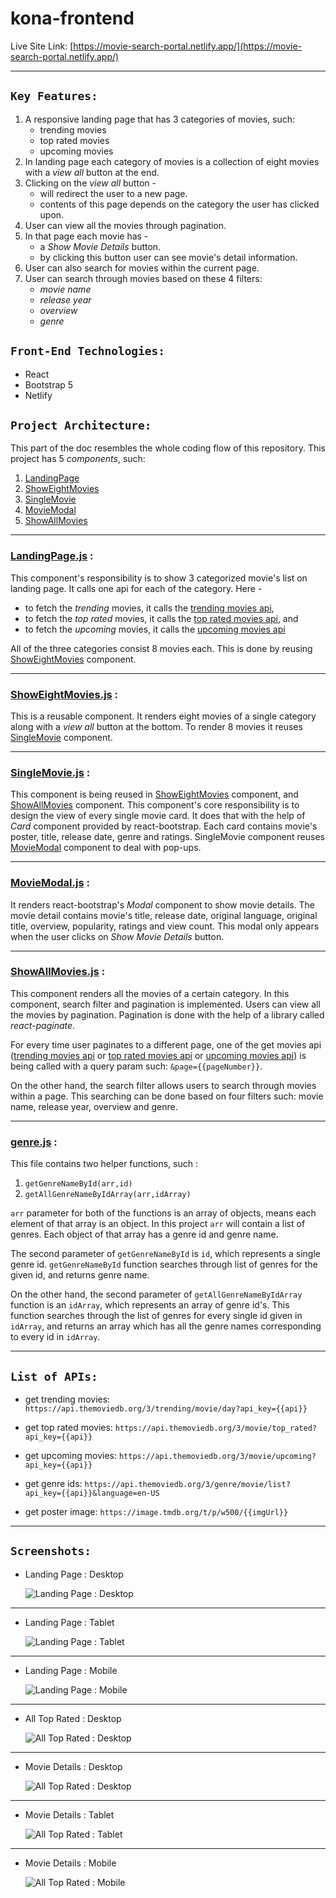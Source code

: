 # kona-frontend

Live Site Link: [https://movie-search-portal.netlify.app/](https://movie-search-portal.netlify.app/)

---

## `Key Features:`

1. A responsive landing page that has 3 categories of movies, such:
    - trending movies
    - top rated movies
    - upcoming movies
2. In landing page each category of movies is a collection of eight movies with a *view all* button at the end.
3. Clicking on the *view all* button -
    - will redirect the user to a new page. 
    - contents of this page depends on the category the user has clicked upon.
5. User can view all the movies through pagination.
6. In that page each movie has -
    - a *Show Movie Details* button. 
    - by clicking this button user can see movie's detail information.
6. User can also search for movies within the current page.
7. User can search through movies based on these 4 filters:
    - *movie name*
    - *release year*
    - *overview*
    - *genre*

## `Front-End Technologies:`

- React
- Bootstrap 5
- Netlify

## `Project Architecture:`

This part of the doc resembles the whole coding flow of this repository. This project has 5 *components*, such:
1. [LandingPage](#showAllMovies)
2. [ShowEightMovies](#showEightMovies)
3. [SingleMovie](#singleMovie)
4. [MovieModal](#movieModal)
5. [ShowAllMovies](#showAllMovies)

---

### [LandingPage.js](./src/Components/LandingPage/LandingPage.js) <span id="showAllMovies"></span> : 

This component's responsibility is to show 3 categorized movie's list on landing page. It calls one api for each of the category. Here -
- to fetch the *trending* movies, it calls the [trending movies api](#trendingMovies),
- to fetch the *top rated* movies, it calls the [top rated movies api](#topRatedMovies), and
- to fetch the *upcoming* movies, it calls the [upcoming movies api](#upcomingMovies)

All of the three categories consist 8 movies each. This is done by reusing [ShowEightMovies](#showEightMovies) component.

---

### [ShowEightMovies.js](./src/Components/ShowEightMovies/ShowEightMovies.js) <span id="showEightMovies"></span> : 
This is a reusable component. It renders eight movies of a single category along with a *view all* button at the bottom. To render 8 movies it reuses [SingleMovie](#singleMovie) component. 

---

### [SingleMovie.js](./src/Components/SingleMovie/SingleMovie.js) <span id="singleMovie"></span> : 
This component is being reused in [ShowEightMovies](#showEightMovies) component, and [ShowAllMovies](#showAllMovies) component. This component's core responsibility is to design the view of every single movie card.
It does that with the help of *Card* component provided by react-bootstrap. Each card contains movie's poster, title, release date, genre and ratings. SingleMovie component reuses [MovieModal](#movieModal) component to deal with pop-ups. 

---

### [MovieModal.js](./src/Components/MovieModal/MovieModal.js) <span id="movieModal"></span> : 
It renders react-bootstrap's *Modal* component to show movie details. The movie detail contains movie's title, release date, original language, original title, overview, popularity, ratings and view count. This modal only appears when the user clicks on *Show Movie Details* button.

---

### [ShowAllMovies.js](./src/Components/ShowAllMovies/ShowAllMovies.js) <span id="showAllMovies"></span> : 
This component renders all the movies of a certain category. In this component, search filter and pagination is implemented. Users can view all the movies by pagination. Pagination is done with the help of a library called *react-paginate*.

For every time user paginates to a different page, one of the get movies api ([trending movies api](#trendingMovies) or [top rated movies api](#topRatedMovies) or [upcoming movies api](#upcomingMovies)) is being called with a query param such: `&page={{pageNumber}}`.

On the other hand, the search filter allows users to search through movies within a page. This searching can be done based on four filters such: movie name, release year, overview and genre. 

---

### [genre.js](./src/utility/genre.js) : 
This file contains two helper functions, such : 
1. `getGenreNameById(arr,id)` 
2. `getAllGenreNameByIdArray(arr,idArray)`

`arr` parameter for both of the functions is an array of objects, means each element of that array is an object. In this project `arr` will contain a list of genres. Each object of that array has a genre id and genre name.

The second parameter of `getGenreNameById` is `id`, which represents a single genre id. `getGenreNameById` function searches through list of genres for the given id, and returns genre name.

On the other hand, the second parameter of `getAllGenreNameByIdArray` function is an `idArray`, which represents an array of genre id's. This function searches through the list of genres for every single id given in `idArray`, and returns an array which has all the genre names corresponding to every id in `idArray`.

---

## `List of APIs:`

- get trending movies: <span id="trendingMovies"></span> `https://api.themoviedb.org/3/trending/movie/day?api_key={{api}}`

- get top rated movies: <span id="topRatedMovies"></span> `https://api.themoviedb.org/3/movie/top_rated?api_key={{api}}`

- get upcoming movies: <span id="upcomingMovies"></span> `https://api.themoviedb.org/3/movie/upcoming?api_key={{api}}`

- get genre ids: <span id="genreIds"></span> `https://api.themoviedb.org/3/genre/movie/list?api_key={{api}}&language=en-US`

- get poster image: <span id="posterImg"></span> `https://image.tmdb.org/t/p/w500/{{imgUrl}}`

---

## `Screenshots:`

- Landing Page : Desktop
    
    ![Landing Page : Desktop](./screenshots/1.landing_page_desktop.png)

---

- Landing Page : Tablet
    
    ![Landing Page : Tablet](./screenshots/2.landing_page%20_tablet.png)

---

- Landing Page : Mobile
    
    ![Landing Page : Mobile](./screenshots/3.landing_page_mobile.png)

---

- All Top Rated : Desktop
    
    ![All Top Rated : Desktop](./screenshots/4.png)

---

- Movie Details : Desktop
    
    ![All Top Rated : Desktop](./screenshots/5_movie_details_desktop.png)

---

- Movie Details : Tablet
    
    ![All Top Rated : Tablet](./screenshots/6_movie_details_tablet.png)

---

- Movie Details : Mobile
    
    ![All Top Rated : Mobile](./screenshots/7_movie_details_phone.png)